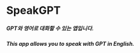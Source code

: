 # SpeakGPT

<H5>GPT와 영어로 대화할 수 있는 앱입니다.</H5>
<H5>This app allows you to speak with GPT in English.</H5>
